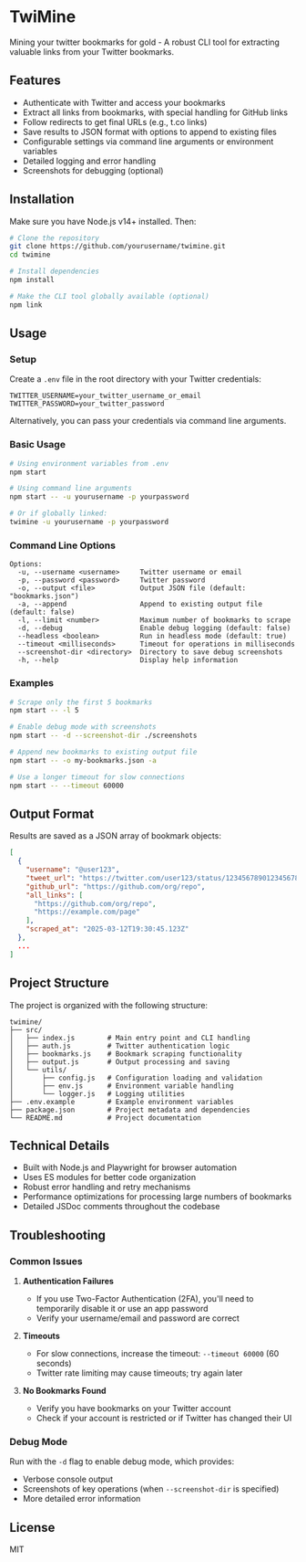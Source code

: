 # TwiMine

Mining your twitter bookmarks for gold - A robust CLI tool for extracting valuable links from your Twitter bookmarks.

## Features

- Authenticate with Twitter and access your bookmarks
- Extract all links from bookmarks, with special handling for GitHub links
- Follow redirects to get final URLs (e.g., t.co links)
- Save results to JSON format with options to append to existing files
- Configurable settings via command line arguments or environment variables
- Detailed logging and error handling
- Screenshots for debugging (optional)

## Installation

Make sure you have Node.js v14+ installed. Then:

```bash
# Clone the repository
git clone https://github.com/yourusername/twimine.git
cd twimine

# Install dependencies
npm install

# Make the CLI tool globally available (optional)
npm link
```

## Usage

### Setup

Create a `.env` file in the root directory with your Twitter credentials:

```
TWITTER_USERNAME=your_twitter_username_or_email
TWITTER_PASSWORD=your_twitter_password
```

Alternatively, you can pass your credentials via command line arguments.

### Basic Usage

```bash
# Using environment variables from .env
npm start

# Using command line arguments
npm start -- -u yourusername -p yourpassword

# Or if globally linked:
twimine -u yourusername -p yourpassword
```

### Command Line Options

```
Options:
  -u, --username <username>     Twitter username or email
  -p, --password <password>     Twitter password
  -o, --output <file>           Output JSON file (default: "bookmarks.json")
  -a, --append                  Append to existing output file (default: false)
  -l, --limit <number>          Maximum number of bookmarks to scrape
  -d, --debug                   Enable debug logging (default: false)
  --headless <boolean>          Run in headless mode (default: true)
  --timeout <milliseconds>      Timeout for operations in milliseconds
  --screenshot-dir <directory>  Directory to save debug screenshots
  -h, --help                    Display help information
```

### Examples

```bash
# Scrape only the first 5 bookmarks
npm start -- -l 5

# Enable debug mode with screenshots
npm start -- -d --screenshot-dir ./screenshots

# Append new bookmarks to existing output file
npm start -- -o my-bookmarks.json -a

# Use a longer timeout for slow connections
npm start -- --timeout 60000
```

## Output Format

Results are saved as a JSON array of bookmark objects:

```json
[
  {
    "username": "@user123",
    "tweet_url": "https://twitter.com/user123/status/1234567890123456789",
    "github_url": "https://github.com/org/repo",
    "all_links": [
      "https://github.com/org/repo",
      "https://example.com/page"
    ],
    "scraped_at": "2025-03-12T19:30:45.123Z"
  },
  ...
]
```

## Project Structure

The project is organized with the following structure:

```
twimine/
├── src/
│   ├── index.js        # Main entry point and CLI handling
│   ├── auth.js         # Twitter authentication logic
│   ├── bookmarks.js    # Bookmark scraping functionality
│   ├── output.js       # Output processing and saving
│   └── utils/
│       ├── config.js   # Configuration loading and validation
│       ├── env.js      # Environment variable handling
│       └── logger.js   # Logging utilities
├── .env.example        # Example environment variables
├── package.json        # Project metadata and dependencies
└── README.md           # Project documentation
```

## Technical Details

- Built with Node.js and Playwright for browser automation
- Uses ES modules for better code organization
- Robust error handling and retry mechanisms
- Performance optimizations for processing large numbers of bookmarks
- Detailed JSDoc comments throughout the codebase

## Troubleshooting

### Common Issues

1. **Authentication Failures**
   - If you use Two-Factor Authentication (2FA), you'll need to temporarily disable it or use an app password
   - Verify your username/email and password are correct

2. **Timeouts**
   - For slow connections, increase the timeout: `--timeout 60000` (60 seconds)
   - Twitter rate limiting may cause timeouts; try again later

3. **No Bookmarks Found**
   - Verify you have bookmarks on your Twitter account
   - Check if your account is restricted or if Twitter has changed their UI

### Debug Mode

Run with the `-d` flag to enable debug mode, which provides:
- Verbose console output
- Screenshots of key operations (when `--screenshot-dir` is specified)
- More detailed error information

## License

MIT
